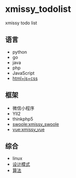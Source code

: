 # xmissy_todolist
xmissy todo list

## 语言
* python
* go
* java
* php
* JavaScript
* [html+js+css](https://github.com/lianghongle/html-css-js)

## 框架
* 微信小程序
* YII2
* thinkphp5
* [swoole:xmissy_swoole](https://github.com/lianghongle/xmissy_swoole)
* [vue:xmissy_vue](https://github.com/lianghongle/xmissy_vue)

## 综合
* linux
* [设计模式](https://github.com/lianghongle/design_pattern)
* [算法](https://github.com/lianghongle/data_structure_and_algorithms)
